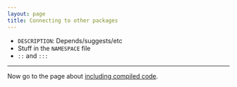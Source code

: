 ```yaml
---
layout: page
title: Connecting to other packages
---
```


- `DESCRIPTION`: Depends/suggests/etc
- Stuff in the `NAMESPACE` file
- `::` and `:::`

---

Now go to the page about [including compiled code](pages/compiled.html).
